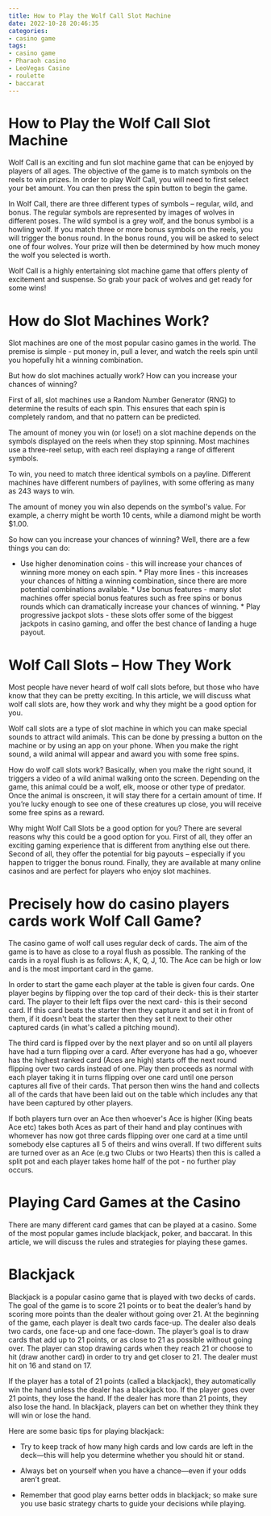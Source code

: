 ```yaml
---
title: How to Play the Wolf Call Slot Machine
date: 2022-10-28 20:46:35
categories:
- casino game
tags:
- casino game
- Pharaoh casino
- LeoVegas Casino
- roulette
- baccarat
---
```



#  How to Play the Wolf Call Slot Machine

Wolf Call is an exciting and fun slot machine game that can be enjoyed by players of all ages. The objective of the game is to match symbols on the reels to win prizes. In order to play Wolf Call, you will need to first select your bet amount. You can then press the spin button to begin the game.

In Wolf Call, there are three different types of symbols – regular, wild, and bonus. The regular symbols are represented by images of wolves in different poses. The wild symbol is a grey wolf, and the bonus symbol is a howling wolf. If you match three or more bonus symbols on the reels, you will trigger the bonus round. In the bonus round, you will be asked to select one of four wolves. Your prize will then be determined by how much money the wolf you selected is worth.

Wolf Call is a highly entertaining slot machine game that offers plenty of excitement and suspense. So grab your pack of wolves and get ready for some wins!

#  How do Slot Machines Work? 

Slot machines are one of the most popular casino games in the world. The premise is simple - put money in, pull a lever, and watch the reels spin until you hopefully hit a winning combination.

But how do slot machines actually work? How can you increase your chances of winning?

First of all, slot machines use a Random Number Generator (RNG) to determine the results of each spin. This ensures that each spin is completely random, and that no pattern can be predicted.

The amount of money you win (or lose!) on a slot machine depends on the symbols displayed on the reels when they stop spinning. Most machines use a three-reel setup, with each reel displaying a range of different symbols.

To win, you need to match three identical symbols on a payline. Different machines have different numbers of paylines, with some offering as many as 243 ways to win.

The amount of money you win also depends on the symbol's value. For example, a cherry might be worth 10 cents, while a diamond might be worth $1.00.

So how can you increase your chances of winning? Well, there are a few things you can do:

* Use higher denomination coins - this will increase your chances of winning more money on each spin. * Play more lines - this increases your chances of hitting a winning combination, since there are more potential combinations available. * Use bonus features - many slot machines offer special bonus features such as free spins or bonus rounds which can dramatically increase your chances of winning. * Play progressive jackpot slots - these slots offer some of the biggest jackpots in casino gaming, and offer the best chance of landing a huge payout.

#  Wolf Call Slots – How They Work 

Most people have never heard of wolf call slots before, but those who have know that they can be pretty exciting. In this article, we will discuss what wolf call slots are, how they work and why they might be a good option for you.

Wolf call slots are a type of slot machine in which you can make special sounds to attract wild animals. This can be done by pressing a button on the machine or by using an app on your phone. When you make the right sound, a wild animal will appear and award you with some free spins.

How do wolf call slots work? Basically, when you make the right sound, it triggers a video of a wild animal walking onto the screen. Depending on the game, this animal could be a wolf, elk, moose or other type of predator. Once the animal is onscreen, it will stay there for a certain amount of time. If you’re lucky enough to see one of these creatures up close, you will receive some free spins as a reward.

Why might Wolf Call Slots be a good option for you? There are several reasons why this could be a good option for you. First of all, they offer an exciting gaming experience that is different from anything else out there. Second of all, they offer the potential for big payouts – especially if you happen to trigger the bonus round. Finally, they are available at many online casinos and are perfect for players who enjoy slot machines.

#  Precisely how do casino players cards work Wolf Call Game? 

The casino game of wolf call uses regular deck of cards. The aim of the game is to have as close to a royal flush as possible. The ranking of the cards in a royal flush is as follows: A, K, Q, J, 10. The Ace can be high or low and is the most important card in the game. 

In order to start the game each player at the table is given four cards. One player begins by flipping over the top card of their deck- this is their starter card. The player to their left flips over the next card- this is their second card. If this card beats the starter then they capture it and set it in front of them, if it doesn't beat the starter then they set it next to their other captured cards (in what's called a pitching mound). 

The third card is flipped over by the next player and so on until all players have had a turn flipping over a card. After everyone has had a go, whoever has the highest ranked card (Aces are high) starts off the next round flipping over two cards instead of one. Play then proceeds as normal with each player taking it in turns flipping over one card until one person captures all five of their cards. That person then wins the hand and collects all of the cards that have been laid out on the table which includes any that have been captured by other players. 

If both players turn over an Ace then whoever's Ace is higher (King beats Ace etc) takes both Aces as part of their hand and play continues with whomever has now got three cards flipping over one card at a time until somebody else captures all 5 of theirs and wins overall. If two different suits are turned over as an Ace (e.g two Clubs or two Hearts) then this is called a split pot and each player takes home half of the pot - no further play occurs.

#  Playing Card Games at the Casino

There are many different card games that can be played at a casino. Some of the most popular games include blackjack, poker, and baccarat. In this article, we will discuss the rules and strategies for playing these games.

# Blackjack

Blackjack is a popular casino game that is played with two decks of cards. The goal of the game is to score 21 points or to beat the dealer’s hand by scoring more points than the dealer without going over 21. At the beginning of the game, each player is dealt two cards face-up. The dealer also deals two cards, one face-up and one face-down. The player’s goal is to draw cards that add up to 21 points, or as close to 21 as possible without going over. The player can stop drawing cards when they reach 21 or choose to hit (draw another card) in order to try and get closer to 21. The dealer must hit on 16 and stand on 17.

If the player has a total of 21 points (called a blackjack), they automatically win the hand unless the dealer has a blackjack too. If the player goes over 21 points, they lose the hand. If the dealer has more than 21 points, they also lose the hand. In blackjack, players can bet on whether they think they will win or lose the hand.

Here are some basic tips for playing blackjack:

* Try to keep track of how many high cards and low cards are left in the deck—this will help you determine whether you should hit or stand.

* Always bet on yourself when you have a chance—even if your odds aren’t great.

* Remember that good play earns better odds in blackjack; so make sure you use basic strategy charts to guide your decisions while playing.